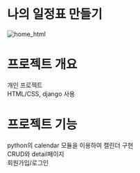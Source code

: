 # 나의 일정표 만들기

![home_html](https://user-images.githubusercontent.com/63230463/153691789-211e4198-6986-433c-9a1d-e252576f8b3b.jpg)

# 프로젝트 개요
개인 프로젝트  
HTML/CSS, django 사용

# 프로젝트 기능
python의 calendar 모듈을 이용하여 캘린더 구현  
CRUD와 detail페이지  
회원가입/로그인  

